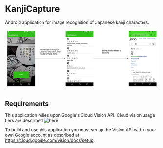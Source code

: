 # KanjiCapture

Android application for image recognition of Japanese kanji characters.

![diagram](https://raw.githubusercontent.com/cmacfarl/KanjiCapture/images/images/readme-diagram.png)

## Requirements

This application relies upon Google's Cloud Vision API.  Cloud vision usage tiers are described ![here](https://cloud.google.com/vision/pricing)

To build and use this application you must set up the Vision API within your own Google account as described at https://cloud.google.com/vision/docs/setup.  
